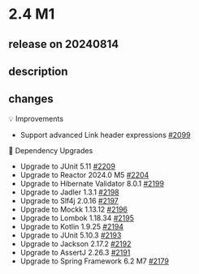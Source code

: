 # 2.4 M1

## release on 20240814

## description

## changes

💡 Improvements

* Support advanced Link header expressions <a href="https://github.com/spring-projects/spring-hateoas/issues/2099" data-hovercard-type="issue" data-hovercard-url="/spring-projects/spring-hateoas/issues/2099/hovercard">#2099</a>

🔨 Dependency Upgrades

* Upgrade to JUnit 5.11 <a href="https://github.com/spring-projects/spring-hateoas/issues/2209" data-hovercard-type="issue" data-hovercard-url="/spring-projects/spring-hateoas/issues/2209/hovercard">#2209</a>
* Upgrade to Reactor 2024.0 M5 <a href="https://github.com/spring-projects/spring-hateoas/issues/2204" data-hovercard-type="issue" data-hovercard-url="/spring-projects/spring-hateoas/issues/2204/hovercard">#2204</a>
* Upgrade to Hibernate Validator 8.0.1 <a href="https://github.com/spring-projects/spring-hateoas/issues/2199" data-hovercard-type="issue" data-hovercard-url="/spring-projects/spring-hateoas/issues/2199/hovercard">#2199</a>
* Upgrade to Jadler 1.3.1 <a href="https://github.com/spring-projects/spring-hateoas/issues/2198" data-hovercard-type="issue" data-hovercard-url="/spring-projects/spring-hateoas/issues/2198/hovercard">#2198</a>
* Upgrade to Slf4j 2.0.16 <a href="https://github.com/spring-projects/spring-hateoas/issues/2197" data-hovercard-type="issue" data-hovercard-url="/spring-projects/spring-hateoas/issues/2197/hovercard">#2197</a>
* Upgrade to Mockk 1.13.12 <a href="https://github.com/spring-projects/spring-hateoas/issues/2196" data-hovercard-type="issue" data-hovercard-url="/spring-projects/spring-hateoas/issues/2196/hovercard">#2196</a>
* Upgrade to Lombok 1.18.34 <a href="https://github.com/spring-projects/spring-hateoas/issues/2195" data-hovercard-type="issue" data-hovercard-url="/spring-projects/spring-hateoas/issues/2195/hovercard">#2195</a>
* Upgrade to Kotlin 1.9.25 <a href="https://github.com/spring-projects/spring-hateoas/issues/2194" data-hovercard-type="issue" data-hovercard-url="/spring-projects/spring-hateoas/issues/2194/hovercard">#2194</a>
* Upgrade to JUnit 5.10.3 <a href="https://github.com/spring-projects/spring-hateoas/issues/2193" data-hovercard-type="issue" data-hovercard-url="/spring-projects/spring-hateoas/issues/2193/hovercard">#2193</a>
* Upgrade to Jackson 2.17.2 <a href="https://github.com/spring-projects/spring-hateoas/issues/2192" data-hovercard-type="issue" data-hovercard-url="/spring-projects/spring-hateoas/issues/2192/hovercard">#2192</a>
* Upgrade to AssertJ 2.26.3 <a href="https://github.com/spring-projects/spring-hateoas/issues/2191" data-hovercard-type="issue" data-hovercard-url="/spring-projects/spring-hateoas/issues/2191/hovercard">#2191</a>
* Upgrade to Spring Framework 6.2 M7 <a href="https://github.com/spring-projects/spring-hateoas/issues/2179" data-hovercard-type="issue" data-hovercard-url="/spring-projects/spring-hateoas/issues/2179/hovercard">#2179</a>

